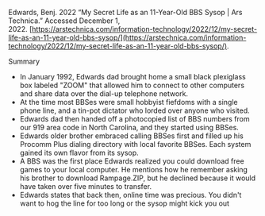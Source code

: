 Edwards, Benj. 2022 “My Secret Life as an 11-Year-Old BBS Sysop | Ars Technica.” Accessed December 1, 2022. [https://arstechnica.com/information-technology/2022/12/my-secret-life-as-an-11-year-old-bbs-sysop/](https://arstechnica.com/information-technology/2022/12/my-secret-life-as-an-11-year-old-bbs-sysop/).

Summary

- In January 1992, Edwards dad brought home a small black plexiglass box labeled "ZOOM" that allowed him to connect to other computers and share data over the dial-up telephone network.
- At the time most BBSes were small hobbyist fiefdoms with a single phone line, and a tin-pot dictator who lorded over anyone who visited.
- Edwards dad then handed off a photocopied list of BBS numbers from our 919 area code in North Carolina, and they started using BBSes.
- Edwards older brother embraced calling BBSes first and filled up his Procomm Plus dialing directory with local favorite BBSes. Each system gained its own flavor from its sysop.
- A BBS was the first place Edwards realized you could download free games to your local computer. He mentions how he remember asking his brother to download Rampage.ZIP, but he declined because it would have taken over five minutes to transfer.
- Edwards states that back then, online time was precious. You didn't want to hog the line for too long or the sysop might kick you out